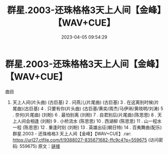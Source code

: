 ﻿---
title: 群星.2003-还珠格格3天上人间【金峰】【WAV+CUE】
date: 2023-04-05 09:54:29
categories: WAV车载音乐、镜像
tags: 华语中文
---
# 群星.2003-还珠格格3天上人间【金峰】【WAV+CUE】

曲目
1. 天上人间(片头曲) (古巨基)
2 . 问燕儿(片尾曲) (古巨基)
3 . 在这离别时候(片尾曲)(古巨基)
4 . 只要有你(片头曲) (古巨基/黄奕/周杰/马伊琍/黄晓明/刘涛)
5 . 奈何(片尾曲) (刘盼)
6 . 最怕别离 (刘盼)
7 . 自君别后(片尾曲)(陈思思)
8 . 天上人间会相逢 (刘盼)
9 . 小桥流水 (陈思思)
10 . 西湖柳 (陈思思)
11 . 山一程水一程 (陈思思)
12 . 重逢时刻 (刘盼)
13 . 英雄出征(朝日特)
14 . 百夷舞曲(配乐)
群星.2003 - 还珠格格3 天上人间【金峰】【WAV+CUE】.rar: https://url27.ctfile.com/f/9388027-835671682-ffc9c4?p=559675
(访问密码: 559675)
原文：[链接](https://blog.sina.com.cn/s/blog_1647c7e76010311aq.html)